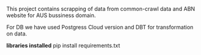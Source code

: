 This project contains scrapping of data from common-crawl data and ABN website for AUS bussiness domain.

For DB we have used Postgress Cloud version and DBT for transformation on data.

**libraries installed**
pip install requirements.txt


